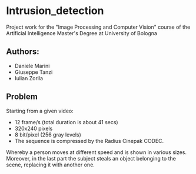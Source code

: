# Intrusion_detection

Project work for the "Image Processing and Computer Vision" course of the Artificial Intelligence Master's Degree at University of Bologna

## Authors:

* Daniele Marini
* Giuseppe Tanzi
* Iulian Zorila

## Problem 

Starting from a given video:
* 12 frame/s (total duration is about 41 secs)
* 320x240 pixels
* 8 bit/pixel (256 gray levels)
* The sequence is compressed by the Radius Cinepak CODEC.

Whereby a person moves at different speed and is shown in various sizes. Moreover, in the last part the subject steals an object belonging to the scene,
replacing it with another one.
